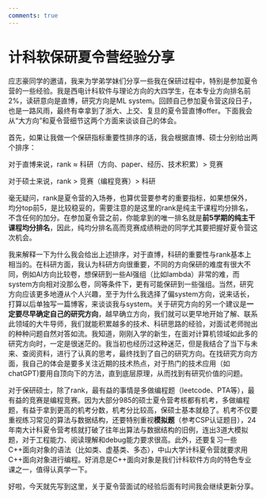 ```yaml
---
comments: true
---
```

# 计科软保研夏令营经验分享

应志豪同学的邀请，我来为学弟学妹们分享一些我在保研过程中，特别是参加夏令营的一些经验。我是西电计科软件与理论方向的大四学生，在本专业方向排名前2%，读研意向是直博，研究方向是ML system。回顾自己参加夏令营这段日子，也是一路风雨，最终有幸拿到了浙大、上交、复旦的夏令营直博offer。下面我会从“大方向”和夏令营细节这两个方面来谈谈自己的体会。



首先，如果让我做一个保研指标重要性排序的话，我会根据直博、硕士分别给出两个排序：

对于直博来说，rank $\approx$ 科研（方向、paper、经历、技术积累）>   竞赛

对于硕士来说，rank > 竞赛（编程竞赛）> 科研   



毫无疑问，rank是夏令营的入场券，也算优营要参考的重要指标，如果想保外，均分top前5，是比较稳妥的，需要注意的是这里的rank是纯主干课程均分排名，不含任何的加分。在参加夏令营之前，你能拿到的唯一排名就是**前5学期的纯主干课程均分排名**，因此，纯均分排名高而竞赛成绩稍逊的同学尤其要把握好夏令营这次机会。

我来解释一下为什么我会给出上述排序，对于直博，科研的重要性与rank基本上相当的。在科研方面，我认为科研方向很重要，不同的方向保研的难度有很大不同，例如AI方向比较卷，想保研到一些AI强组（比如lambda）非常的难，而system方向相对没那么卷，同等条件下，更有可能保研到一些强组。当然，研究方向应该更多地遵从个人兴趣，至于为什么我选择了偏system方向，说来话长，打算以后单独写一篇博客，来谈谈我与system。关于研究方向的另一个建议是**一定要尽早确定自己的研究方向**，越早确立方向，我们就可以更早地开始了解、联系此领域的大牛导师，我们就能积累越多的技术、科研思路的经验，对面试老师抛出的种种问题自然对答如流。我知道，刚刚入学的新生，在面对计算机领域如此多的研究方向时，一定是很迷茫的。我当初也经历过这种迷茫，但是我结合了当下与未来、查阅资料，进行了认真的思考，最终找到了自己的研究方向。在找研究方向方面，我自己的体会是要多关注近期的技术热点，对于热门的技术应用（如chatGPT)要用自顶向下的方法，直到底层原理，从而找到有研究价值的问题。

对于保研硕士，除了rank，最有益的事情是多做编程题（leetcode、PTA等），最有益的竞赛是编程竞赛。因为大部分985的硕士夏令营考核都有机考，多做编程题，有益于拿到更高的机考分数，机考分比较高，保硕士基本就稳了。机考不仅要重视练习常见的算法与数据结构，还要特别重视**模拟题**（参考CSP认证题目），24年南大计科夏令营考核就打破了往年出算法与数据结构的旧例，连出3道大模拟题，对于工程能力、阅读理解和debug能力要求很高。此外，还要复习一些C++面向对象的语法（比如类、虚基类、多态），中山大学计科夏令营就要求用C++面向对象进行编程。好消息是C++面向对象是我们计科软件方向的特色专业课之一，值得认真学一下。

好啦，今天就先写到这里，关于夏令营面试的经验后面有时间我会继续更新分享。



